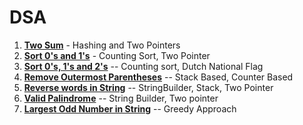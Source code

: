 # DSA

1. [**Two Sum**](https://github.com/Rahul-Chauhan-2212/DSA/blob/master/src/main/java/arrays_strings/TwoSum.java)   - Hashing and Two Pointers
2. [**Sort 0's and 1's**](https://github.com/Rahul-Chauhan-2212/DSA/blob/master/src/main/java/arrays_strings/SortZeroAndOnes.java) - Counting Sort, Two Pointer
3. [**Sort 0's, 1's and 2's**](https://github.com/Rahul-Chauhan-2212/DSA/blob/master/src/main/java/arrays_strings/Sort0_1_2.java) -- Counting sort, Dutch National Flag
4. [**Remove Outermost Parentheses**](https://github.com/Rahul-Chauhan-2212/DSA/blob/master/src/main/java/arrays_strings/RemoveOutermostParentheses.java) -- Stack Based, Counter Based
5. [**Reverse words in String**](https://github.com/Rahul-Chauhan-2212/DSA/blob/master/src/main/java/arrays_strings/ReverseWordsInString.java) -- StringBuilder, Stack, Two Pointer
6. [**Valid Palindrome**](https://github.com/Rahul-Chauhan-2212/DSA/blob/master/src/main/java/arrays_strings/Palindrome.java) -- String Builder, Two pointer
7. [**Largest Odd Number in String**](https://github.com/Rahul-Chauhan-2212/DSA/blob/master/src/main/java/arrays_strings/LargestOddNumberInString.java) -- Greedy Approach